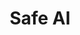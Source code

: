 ---
image: "https://images.unsplash.com/photo-1633265486064-086b219458ec?ixlib=rb-1.2.1&ixid=MnwxMjA3fDB8MHxwaG90by1wYWdlfHx8fGVufDB8fHx8&auto=format&fit=crop&w=1170&q=80"
title: "Safe AI"
description: "To focus on the robustness-related aspects of the AI such as ensuring integrity, safety, security
and privacy in AI based real world applications using techniques in AI and cybersecurity."
label: "Check Features"
link: "#/"

---